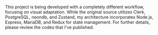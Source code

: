 This project is being developed with a completely different workflow, focusing on visual adaptation. While the original source utilizes Clerk, PostgreSQL, neondb, and Zustand, my architecture incorporates Node.js, Express, MariaDB, and Redux for state management. For further details, please review the codes that I've published.

